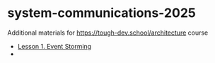 # system-communications-2025

Additional materials for https://tough-dev.school/architecture course

- [Lesson 1. Event Storming](./Event%20Storming%20(System%20Communications).excalidraw.svg)
-
